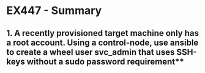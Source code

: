 # EX447 - Summary

## 1. A recently provisioned target machine only has a **root** account. Using a **control-node**, use ansible to create a wheel user **svc_admin** that uses SSH-keys without a sudo password requirement**
